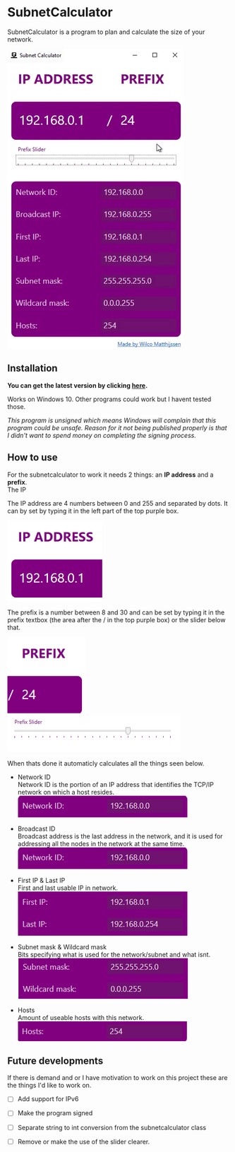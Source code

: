 # SubnetCalculator  
SubnetCalculator is a program to plan and calculate the size of your network.  

![image](Properties/Demo.gif)

## Installation

**You can get the latest version by clicking [here](https://github.com/WilcoMatthijssen/SubnetCalculator/blob/master/SubnetCalculator.exe).**

Works on Windows 10. Other programs could work but I havent tested those.

*This program is unsigned which means Windows will complain that this program could be unsafe. Reason for it not being published properly is that I didn't want to spend money on completing the signing process.*
  

## How to use
For the subnetcalculator to work it needs 2 things: an **IP address** and a **prefix**.  
The IP

The IP address are 4 numbers between 0 and 255 and separated by dots. It can by set by typing it in the left part of the top purple box.  

![image](properties/IPdemo.PNG)

The prefix is a number between 8 and 30 and can be set by typing it in the prefix textbox (the area after the / in the top purple box) or the slider below that.  

![image](Properties/Prefixdemo.PNG)
![image](Properties/Prefixdemo1.PNG)

When thats done it automaticly calculates all the things seen below.

- Network ID  
Network ID is the portion of an IP address that identifies the TCP/IP network on which a host resides.  
![image](Properties/NtwrkID.PNG)


- Broadcast ID  
Broadcast address is the last address in the network, and it is used for addressing all the nodes in the network at the same time.  
![image](Properties/NtwrkID.PNG)


- First IP & Last IP  
First and last usable IP in network.  
![image](Properties/IPRange.PNG)


- Subnet mask & Wildcard mask  
Bits specifying what is used for the network/subnet and what isnt.
![image](Properties/Mask.PNG)

- Hosts  
Amount of useable hosts with this network.  
![image](Properties/Hosts.PNG)


## Future developments
If there is demand and or I have motivation to work on this project these are the things I'd like to work on.

- [ ] Add support for IPv6
- [ ] Make the program signed
- [ ] Separate string to int conversion from the subnetcalculator class
- [ ] Remove or make the use of the slider clearer.












